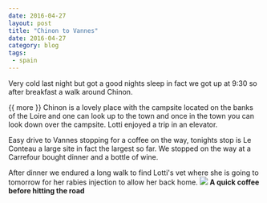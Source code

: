 ```yaml
---
date: 2016-04-27
layout: post
title: "Chinon to Vannes"
date: 2016-04-27
category: blog
tags:
 - spain 
---
```


<!--start excerpt-->

Very cold last night but got a good nights sleep in fact we got up at 9:30 so after breakfast a walk around Chinon.

{{ more }}
Chinon is a lovely place with the campsite located on the banks of the Loire and one can look up to the town and once in the town you can look down over the campsite. Lotti enjoyed a trip in an elevator.

Easy drive to Vannes stopping for a coffee on the way, tonights stop is Le Conteau a large site in fact the largest so far. We stopped on the way at a Carrefour bought dinner and a bottle of wine.

After dinner we endured a long walk to find Lotti's vet where she is going to tomorrow for her rabies injection to allow her back home.
![](/images/2016/2016-04-27-chinon-to-vannes.jpg)
**A quick coffee before hitting the road**
